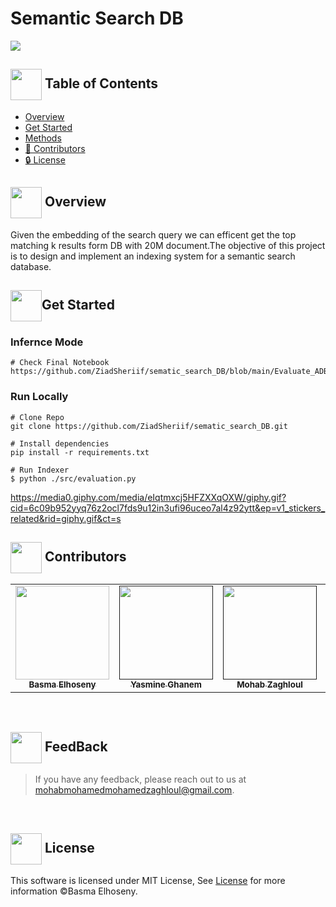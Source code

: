 <h1>Semantic Search DB</h1>
<img src="https://media.dev.to/cdn-cgi/image/width=1000,height=420,fit=cover,gravity=auto,format=auto/https%3A%2F%2Fdev-to-uploads.s3.amazonaws.com%2Fuploads%2Farticles%2Fikqfpsu3jd60em4s0ztn.png">


## <img align= center width=50px height=50px src="https://thumbs.gfycat.com/HeftyDescriptiveChimneyswift-size_restricted.gif"> Table of Contents

- <a href ="#Overview"> Overview</a>
- <a href ="#started"> Get Started</a>
- <a href ="#modules">  Methods</a>
- <a href ="#contributors"> 🧑 Contributors</a>
- <a href ="#license"> 🔒 License</a>

## <img align="center"  width =50px  height =50px src="https://em-content.zobj.net/source/animated-noto-color-emoji/356/waving-hand_1f44b.gif"> Overview <a id = "Overview"></a>
Given the embedding of the search query we can efficent get the top matching k results form DB with 20M document.The objective of this project is to design and implement an indexing system for a
semantic search database.


## <img  align= center width=50px height=50px src="https://cdn.pixabay.com/animation/2022/07/31/06/27/06-27-17-124_512.gif">Get Started <a id = "started"></a>
### Infernce Mode
```
# Check Final Notebook
https://github.com/ZiadSheriif/sematic_search_DB/blob/main/Evaluate_ADB_Project.ipynb
```
### Run Locally
```
# Clone Repo
git clone https://github.com/ZiadSheriif/sematic_search_DB.git

# Install dependencies
pip install -r requirements.txt

# Run Indexer
$ python ./src/evaluation.py
```

https://media0.giphy.com/media/eIqtmxcj5HFZXXqOXW/giphy.gif?cid=6c09b952yyq76z2ocl7fds9u12in3ufi96uceo7al4z92ytt&ep=v1_stickers_related&rid=giphy.gif&ct=s


<!-- Contributors -->
## <img  align= center width=50px height=50px src="https://media1.giphy.com/media/WFZvB7VIXBgiz3oDXE/giphy.gif?cid=6c09b952tmewuarqtlyfot8t8i0kh6ov6vrypnwdrihlsshb&rid=giphy.gif&ct=s"> Contributors <a id = "contributors"></a>

<!-- Contributors list -->
<table align="center" >
  <tr>
    <td align="center"><a href="https://github.com/BasmaElhoseny01"><img src="https://avatars.githubusercontent.com/u/72309546?v=4" width="150px;" alt=""/><br /><sub><b>Basma Elhoseny</b></sub></a><br /></td>
    <td align="center"><a href=""><img src="" width="150px;" alt=""/><br /><sub><b>Yasmine Ghanem</b></sub></a><br /></td>
    <td align="center"><a href="" ><img src="https://avatars.githubusercontent.com/u/68201932?v=4" width="150px;" alt=""/><br /><sub><b>Mohab Zaghloul</b></sub></a><br />
    </td>
     <td align="center"><a href="https://github.com/YasminElgendi"><img src="https://avatars.githubusercontent.com/u/54359829?v=4" width="150px;" alt=""/><br /><sub><b>Yasmin Elgendi</b></sub></a><br /></td>
  </tr>
</table>

<br>

## <img align="center"  width =50px  height =50px src="https://images.squarespace-cdn.com/content/v1/5c88c50af4e5316a44e9f34e/1639666090540-WIW96612QF3IQPGQXPD3/giphy+%284%29.gif"> FeedBack <a id = "feedback"></a>
> If you have any feedback, please reach out to us at mohabmohamedmohamedzaghloul@gmail.com.

<br>


## <img  align= center width=50px height=50px src="https://media1.giphy.com/media/ggoKD4cFbqd4nyugH2/giphy.gif?cid=6c09b9527jpi8kfxsj6eswuvb7ay2p0rgv57b7wg0jkihhhv&rid=giphy.gif&ct=s"> License <a id = "license"></a>
This software is licensed under MIT License, See [License](https://github.com/BasmaElhoseny01/Hand-Gesture-Recognition/blob/main/LICENSE) for more information ©Basma Elhoseny.

